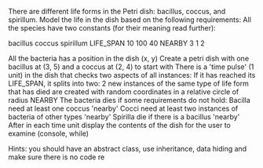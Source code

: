 There are different life forms in the Petri dish: bacillus, coccus, and spirillum. 
Model the life in the dish based on the following requirements:
All the species have two constants (for their meaning read further):



bacillus
coccus
spirillum
LIFE_SPAN
10
100
40
NEARBY
3
1
2

All the bacteria has a position in the dish (x, y)
Create a petri dish with one bacillus at (3, 5) and a coccus at (2, 4) to start with
There is a 'time pulse' (1 unit) in the dish that checks two aspects of all instances:
If it has reached its LIFE_SPAN, it splits into two: 2 new instances of the same 
type of life form that has died are created with random coordinates in a relative circle of radius NEARBY
The bacteria dies if some requirements do not hold:
Bacilla need at least one coccus 'nearby'
Cocci need at least two instances of bacteria of other types 'nearby'
Spirilla die if there is a bacillus 'nearby'
After in each time unit display the contents of the dish for the user to examine (console, while)

Hints: you should have an abstract class, use inheritance, data hiding and make sure there is no code re
